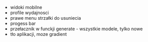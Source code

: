 
- widoki mobilne
- profile wydajnosci
- prawe menu strzałki do usuniecia
- progess bar
- przełacznik w funckji generate  - wszystkie modele, tylko nowe
- tło aplikacji, moze gradient